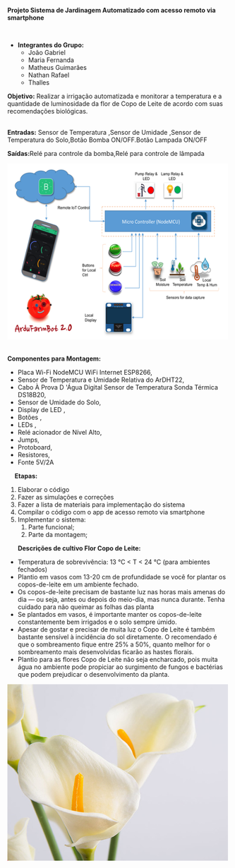 <p><strong>Projeto Sistema de Jardinagem Automatizado com acesso remoto via smartphone</strong></p>
<p>&nbsp;</p>
<ul>
<li><strong>Integrantes do Grupo:</strong>
<ul>
<li>Jo&atilde;o Gabriel</li>
<li>Maria Fernanda</li>
<li>Matheus Guimar&atilde;es</li>
<li>Nathan Rafael</li>
<li>Thalles</li>
</ul>
</li>
</ul>
<p><strong>Objetivo:</strong>&nbsp;Realizar a irriga&ccedil;&atilde;o automatizada e monitorar a temperatura e a quantidade de luminosidade da flor de Copo de Leite de acordo com suas recomenda&ccedil;&otilde;es biol&oacute;gicas.</p>
<p><br /><strong>Entradas:</strong>&nbsp;Sensor de Temperatura ,Sensor de Umidade ,Sensor de Temperatura do Solo,Bot&atilde;o Bomba ON/OFF.Bot&atilde;o Lampada ON/OFF</p>
<p><strong>Sa&iacute;das:</strong>Rel&eacute; para controle da bomba,Rel&eacute; para controle de l&acirc;mpada</p>
<p><a href="https://github.com/MariaFernandaBorges/Sistema-de-Irriga-o-Automatizado/blob/master/diagrama%20de%20blocos.png" target="_blank" rel="noopener noreferrer"><img src="https://github.com/MariaFernandaBorges/Sistema-de-Irriga-o-Automatizado/raw/master/diagrama%20de%20blocos.png" alt="" width="500" height="400" /></a></p>
<p><br /><strong>Componentes para Montagem:</strong></p>
<ul>
<li>Placa Wi-Fi NodeMCU WiFi Internet ESP8266,</li>
<li>Sensor de Temperatura e Umidade Relativa do ArDHT22,</li>
<li>Cabo &Agrave; Prova D '&Aacute;gua Digital Sensor de Temperatura Sonda T&eacute;rmica DS18B20,</li>
<li>Sensor de Umidade do Solo,</li>
<li>Display de LED ,</li>
<li>Bot&otilde;es ,</li>
<li>LEDs ,</li>
<li>Rel&eacute; acionador de N&iacute;vel Alto,</li>
<li>Jumps,</li>
<li>Protoboard,</li>
<li>Resistores,</li>
<li>Fonte 5V/2A</li>
</ul>
<p><strong>&nbsp; &nbsp; &nbsp;Etapas:</strong></p>
<ol>
<li>Elaborar o c&oacute;digo</li>
<li>Fazer as simula&ccedil;&otilde;es e corre&ccedil;&otilde;es</li>
<li>Fazer a lista de materiais para implementa&ccedil;&atilde;o do sistema</li>
<li>Compilar o c&oacute;digo com o app de acesso remoto via smartphone</li>
<li>Implementar o sistema:
<ol>
<li>Parte funcional;</li>
<li>Parte da montagem;</li>
</ol>
</li>
</ol>
<p>&nbsp; &nbsp; &nbsp; <strong>Descri&ccedil;&otilde;es de cultivo Flor Copo de Leite:</strong></p>
<ul>
<li>Temperatura de sobreviv&ecirc;ncia: 13 &deg;C &lt; T &lt; 24 &deg;C (para ambientes fechados)</li>
<li>Plantio em vasos com 13-20 cm de profundidade se voc&ecirc; for plantar os copos-de-leite em um ambiente fechado.</li>
<li>Os copos-de-leite precisam de bastante luz nas horas mais amenas do dia &mdash; ou seja, antes ou depois do meio-dia, mas nunca durante. Tenha cuidado para n&atilde;o queimar as folhas das planta</li>
<li>Se plantados em vasos, &eacute; importante manter os copos-de-leite constantemente bem irrigados e o solo sempre &uacute;mido.</li>
<li>Apesar de gostar e precisar de muita luz o Copo de Leite &eacute; tamb&eacute;m bastante sens&iacute;vel &agrave; incid&ecirc;ncia do sol diretamente. O recomendado &eacute; que o sombreamento fique entre 25% a 50%, quanto melhor for o sombreamento mais desenvolvidas ficar&atilde;o as hastes florais.</li>
<li>Plantio para as flores Copo de Leite n&atilde;o seja encharcado, pois muita &aacute;gua no ambiente pode propiciar ao surgimento de fungos e bact&eacute;rias que podem prejudicar o desenvolvimento da planta.</li>
</ul>
<p><a href="https://github.com/MariaFernandaBorges/Sistema-de-Irriga-o-Automatizado/blob/master/copo%20de%20leite.jpg" target="_blank" rel="noopener noreferrer"><img src="https://github.com/MariaFernandaBorges/Sistema-de-Irriga-o-Automatizado/blob/master/copo%20de%20leite.jpg" alt="" width="500" height="400" /></a></p>

